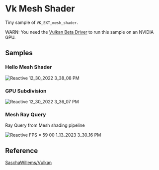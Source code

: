 # Vk Mesh Shader

Tiny sample of `VK_EXT_mesh_shader`.

WARN: You need the [Vulkan Beta Driver](https://developer.nvidia.com/vulkan-driver) to run this sample on an NVIDIA GPU.

## Samples

### Hello Mesh Shader

![Reactive 12_30_2022 3_38_08 PM](https://user-images.githubusercontent.com/30839669/210041896-9bc48fd1-c9cb-4c70-bdc4-23d04689fc7b.png)


### GPU Subdivision

![Reactive 12_30_2022 3_36_07 PM](https://user-images.githubusercontent.com/30839669/210041846-39b0adf2-6509-47c4-80cf-42792352373c.png)

### Mesh Ray Query

Ray Query from Mesh shading pipeline

![Reactive   FPS = 59 00 1_13_2023 3_30_16 PM](https://user-images.githubusercontent.com/30839669/212252858-fd65b43c-bfe9-4df2-990a-6e62dba10d6b.png)


## Reference

[SaschaWillems/Vulkan](https://github.com/SaschaWillems/Vulkan/tree/master/examples/meshshader)
